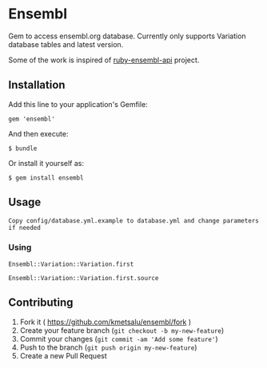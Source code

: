 # Ensembl

Gem to access ensembl.org database. Currently only supports Variation database tables and latest version.

Some of the work is inspired of [ruby-ensembl-api] project.

## Installation

Add this line to your application's Gemfile:

    gem 'ensembl'

And then execute:

    $ bundle

Or install it yourself as:

    $ gem install ensembl

## Usage

    Copy config/database.yml.example to database.yml and change parameters if needed 

### Using
    
    Ensembl::Variation::Variation.first
    
    Ensembl::Variation::Variation.first.source
    

## Contributing

1. Fork it ( https://github.com/kmetsalu/ensembl/fork )
2. Create your feature branch (`git checkout -b my-new-feature`)
3. Commit your changes (`git commit -am 'Add some feature'`)
4. Push to the branch (`git push origin my-new-feature`)
5. Create a new Pull Request


[ruby-ensembl-api]: https://github.com/jandot/ruby-ensembl-api
